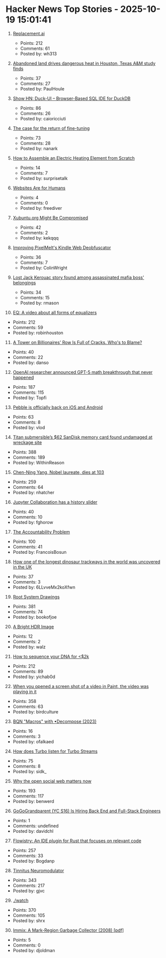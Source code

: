 # Hacker News Top Stories - 2025-10-19 15:01:41

1. [Replacement.ai](https://replacement.ai)
   - Points: 212
   - Comments: 61
   - Posted by: wh313

2. [Abandoned land drives dangerous heat in Houston, Texas A&M study finds](https://stories.tamu.edu/news/2025/10/07/abandoned-land-drives-dangerous-heat-in-houston-texas-am-study-finds/)
   - Points: 37
   - Comments: 27
   - Posted by: PaulHoule

3. [Show HN: Duck-UI – Browser-Based SQL IDE for DuckDB](https://demo.duckui.com)
   - Points: 86
   - Comments: 26
   - Posted by: caioricciuti

4. [The case for the return of fine-tuning](https://welovesota.com/article/the-case-for-the-return-of-fine-tuning)
   - Points: 73
   - Comments: 28
   - Posted by: nanark

5. [How to Assemble an Electric Heating Element from Scratch](https://solar.lowtechmagazine.com/2025/10/how-to-build-an-electric-heating-element-from-scratch/)
   - Points: 14
   - Comments: 7
   - Posted by: surprisetalk

6. [Websites Are for Humans](https://marcus-obst.de/blog/websites-are-for-humans)
   - Points: 4
   - Comments: 0
   - Posted by: freediver

7. [Xubuntu.org Might Be Compromised](https://old.reddit.com/r/Ubuntu/comments/1oa4549/xubuntuorg_might_be_compromised/)
   - Points: 42
   - Comments: 2
   - Posted by: kekqqq

8. [Improving PixelMelt's Kindle Web Deobfuscator](https://shkspr.mobi/blog/2025/10/improving-pixelmelts-kindle-web-deobfuscator/)
   - Points: 36
   - Comments: 7
   - Posted by: ColinWright

9. [Lost Jack Kerouac story found among assassinated mafia boss' belongings](https://www.sfgate.com/sf-culture/article/lost-jack-kerouac-chapter-found-mafia-boss-estate-21098566.php)
   - Points: 34
   - Comments: 15
   - Posted by: rmason

10. [EQ: A video about all forms of equalizers](https://www.youtube.com/watch?v=CLAt95PrwL4)
   - Points: 212
   - Comments: 59
   - Posted by: robinhouston

11. [A Tower on Billionaires' Row Is Full of Cracks. Who's to Blame?](https://www.nytimes.com/2025/10/19/nyregion/432-park-avenue-condo-tower.html)
   - Points: 40
   - Comments: 22
   - Posted by: danso

12. [OpenAI researcher announced GPT-5 math breakthrough that never happened](https://the-decoder.com/leading-openai-researcher-announced-a-gpt-5-math-breakthrough-that-never-happened/)
   - Points: 187
   - Comments: 115
   - Posted by: Topfi

13. [Pebble is officially back on iOS and Android](https://twitter.com/ericmigi/status/1979576965494710564)
   - Points: 63
   - Comments: 8
   - Posted by: vlod

14. [Titan submersible’s $62 SanDisk memory card found undamaged at wreckage site](https://www.tomshardware.com/pc-components/microsd-cards/tragic-oceangate-titan-submersibles-usd62-sandisk-memory-card-found-undamaged-at-wreckage-site-12-stills-and-nine-videos-have-been-recovered-but-none-from-the-fateful-implosion)
   - Points: 388
   - Comments: 189
   - Posted by: WithinReason

15. [Chen-Ning Yang, Nobel laureate, dies at 103](https://www.chinadaily.com.cn/a/202510/18/WS68f3170ea310f735438b5bf2.html)
   - Points: 259
   - Comments: 64
   - Posted by: nhatcher

16. [Jupyter Collaboration has a history slider](https://blog.jupyter.org/exploring-a-documents-timeline-in-jupyterlab-6084f96db263)
   - Points: 40
   - Comments: 10
   - Posted by: fghorow

17. [The Accountability Problem](https://www.jamesshore.com/v2/blog/2025/the-accountability-problem)
   - Points: 100
   - Comments: 41
   - Posted by: FrancoisBosun

18. [How one of the longest dinosaur trackways in the world was uncovered in the UK](https://www.bbc.co.uk/news/resources/idt-5f8c77b0-92bc-40f2-bf21-6793abbe5ffe)
   - Points: 37
   - Comments: 3
   - Posted by: 6LLvveMx2koXfwn

19. [Root System Drawings](https://images.wur.nl/digital/collection/coll13/search)
   - Points: 381
   - Comments: 74
   - Posted by: bookofjoe

20. [A Bright HDR Image](https://walzr.com/HDR2.jpg)
   - Points: 12
   - Comments: 2
   - Posted by: walz

21. [How to sequence your DNA for <$2k](https://maxlangenkamp.substack.com/p/how-to-sequence-your-dna-for-2k)
   - Points: 212
   - Comments: 89
   - Posted by: yichab0d

22. [When you opened a screen shot of a video in Paint, the video was playing in it](https://devblogs.microsoft.com/oldnewthing/20251014-00/?p=111681)
   - Points: 358
   - Comments: 63
   - Posted by: birdculture

23. [BQN "Macros" with •Decompose (2023)](https://saltysylvi.github.io/blog/bqn-macros.html)
   - Points: 16
   - Comments: 3
   - Posted by: ofalkaed

24. [How does Turbo listen for Turbo Streams](https://ducktypelabs.com/how-does-turbo-listen-for-turbo-streams/)
   - Points: 75
   - Comments: 8
   - Posted by: sidk_

25. [Why the open social web matters now](https://werd.io/why-the-open-social-web-matters-now/)
   - Points: 193
   - Comments: 117
   - Posted by: benwerd

26. [GoGoGrandparent (YC S16) Is Hiring Back End and Full-Stack Engineers](undefined)
   - Points: 1
   - Comments: undefined
   - Posted by: davidchl

27. [Flowistry: An IDE plugin for Rust that focuses on relevant code](https://github.com/willcrichton/flowistry)
   - Points: 257
   - Comments: 33
   - Posted by: Bogdanp

28. [Tinnitus Neuromodulator](https://mynoise.net/NoiseMachines/neuromodulationTonesGenerator.php)
   - Points: 343
   - Comments: 217
   - Posted by: gjvc

29. [./watch](https://dotslashwatch.com/)
   - Points: 370
   - Comments: 105
   - Posted by: shrx

30. [Immix: A Mark-Region Garbage Collector (2008) [pdf]](https://www.steveblackburn.org/pubs/papers/immix-pldi-2008.pdf)
   - Points: 5
   - Comments: 0
   - Posted by: djoldman

